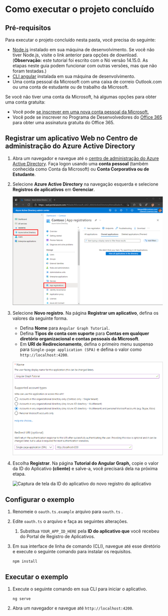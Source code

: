 # <a name="how-to-run-the-completed-project"></a>Como executar o projeto concluído

## <a name="prerequisites"></a>Pré-requisitos

Para executar o projeto concluído nesta pasta, você precisa do seguinte:

- [Node.js](https://nodejs.org) instalado em sua máquina de desenvolvimento. Se você não tiver Node.js, visite o link anterior para opções de download. (**Observação:** este tutorial foi escrito com o Nó versão 14.15.0. As etapas neste guia podem funcionar com outras versões, mas que não foram testadas.)
- [CLI angular](https://cli.angular.io/) instalada em sua máquina de desenvolvimento.
- Uma conta pessoal da Microsoft com uma caixa de correio Outlook.com ou uma conta de estudante ou de trabalho da Microsoft.

Se você não tiver uma conta da Microsoft, há algumas opções para obter uma conta gratuita:

- Você pode [se inscrever em uma nova conta pessoal da Microsoft.](https://signup.live.com/signup?wa=wsignin1.0&rpsnv=12&ct=1454618383&rver=6.4.6456.0&wp=MBI_SSL_SHARED&wreply=https://mail.live.com/default.aspx&id=64855&cbcxt=mai&bk=1454618383&uiflavor=web&uaid=b213a65b4fdc484382b6622b3ecaa547&mkt=E-US&lc=1033&lic=1)
- Você pode se inscrever no Programa de Desenvolvedores do [Office 365](https://developer.microsoft.com/office/dev-program) para obter uma assinatura gratuita do Office 365.

## <a name="register-a-web-application-with-the-azure-active-directory-admin-center"></a>Registrar um aplicativo Web no Centro de administração do Azure Active Directory

1. Abra um navegador e navegue até o [centro de administração do Azure Active Directory](https://aad.portal.azure.com). Faça logon usando uma **conta pessoal** (também conhecida como Conta da Microsoft) ou **Conta Corporativa ou de Estudante**.

1. Selecione **Azure Active Directory** na navegação esquerda e selecione **Registros de aplicativos** em **Gerenciar**.

    ![Uma captura de tela dos registros do aplicativo ](/tutorial/images/aad-portal-app-registrations.png)

1. Selecione **Novo registro**. Na página **Registrar um aplicativo**, defina os valores da seguinte forma.

    - Defina **Nome** para `Angular Graph Tutorial`.
    - Defina **Tipos de conta com suporte** para **Contas em qualquer diretório organizacional e contas pessoais da Microsoft**.
    - Em **URI de Redirecionamento**, defina o primeiro menu suspenso para `Single-page application (SPA)` e defina o valor como `http://localhost:4200`.

    ![Captura de tela da página Registrar um aplicativo](/tutorial/images/aad-register-an-app.png)

1. Escolha **Registrar**. Na página **Tutorial do Angular Graph,** copie o valor da ID do Aplicativo **(cliente)** e salve-a, você precisará dela na próxima etapa.

    ![Captura de tela da ID do aplicativo do novo registro do aplicativo](/tutorial/images/aad-application-id.png)

## <a name="configure-the-sample"></a>Configurar o exemplo

1. Renomeie o `oauth.ts.example` arquivo para `oauth.ts` .
1. Edite `oauth.ts` o arquivo e faça as seguintes alterações.
    1. Substitua `YOUR_APP_ID_HERE` pela **ID do aplicativo que** você recebeu do Portal de Registro de Aplicativos.
1. Em sua interface de linha de comando (CLI), navegue até esse diretório e execute o seguinte comando para instalar os requisitos.

    ```Shell
    npm install
    ```

## <a name="run-the-sample"></a>Executar o exemplo

1. Execute o seguinte comando em sua CLI para iniciar o aplicativo.

    ```Shell
    ng serve
    ```

1. Abra um navegador e navegue até `http://localhost:4200`.

